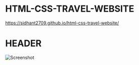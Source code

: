 # HTML-CSS-TRAVEL-WEBSITE

https://sidhant2709.github.io/html-css-travel-website/

# HEADER

![Screenshot](Screenshots/Travel.png)
